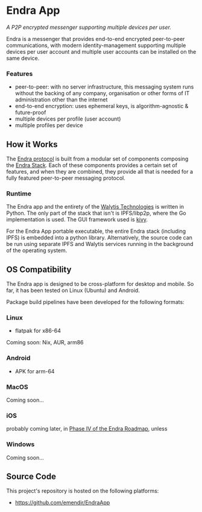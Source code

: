 # Endra App
_A P2P encrypted messenger supporting multiple devices per user._

Endra is a messenger that provides end-to-end encrypted peer-to-peer communications, with modern identity-management supporting multiple devices per user account and multiple user accounts can be installed on the same device.

### Features

- peer-to-peer: with no server infrastructure, this messaging system runs without the backing of any company, organisation or other forms of IT administration other than the internet
- end-to-end encryption: uses ephemeral keys, is algorithm-agnostic & future-proof
- multiple devices per profile (user account)
- multiple profiles per device

## How it Works

The [Endra protocol](../Endra/1-IntroToEndra.md) is built from a modular set of components composing the [Endra Stack](../Endra/2-EndraStack.md).
Each of these components provides a certain set of features, and when they are combined, they provide all that is needed for a fully featured peer-to-peer messaging protocol.

### Runtime

The Endra app and the entirety of the [Walytis Technologies](../ReadMe.md) is written in Python.
The only part of the stack that isn't is IPFS/libp2p, where the Go implementation is used.
The GUI framework used is [kivy](https://kivy.org/).

For the Endra App portable executable, the entire Endra stack (including IPFS) is embedded into a python library.
Alternatively, the source code can be run using separate IPFS and Walytis services running in the background of the operating system.

## OS Compatibility

The Endra app is designed to be cross-platform for desktop and mobile.
So far, it has been tested on Linux (Ubuntu) and Android.

Package build pipelines have been developed for the following formats:
### Linux
- flatpak for x86-64

Coming soon: Nix, AUR, arm86
### Android
- APK for arm-64
### MacOS
Coming soon...

### iOS
probably coming later, in [Phase IV of the Endra Roadmap](../RoadMap.md#Phase%20IV%20-%20Transform%20into%20Production-Grade%20Software), unless
### Windows
Coming soon...

## Source Code

This project's repository is hosted on the following platforms:
- https://github.com/emendir/EndraApp